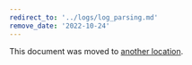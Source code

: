 ```yaml
---
redirect_to: '../logs/log_parsing.md'
remove_date: '2022-10-24'
---
```


This document was moved to [another location](../logs/log_parsing.md).

<!-- This redirect file can be deleted after <2022-10-24>. -->
<!-- Redirects that point to other docs in the same project expire in three months. -->
<!-- Redirects that point to docs in a different project or site (link is not relative and starts with `https:`) expire in one year. -->
<!-- Before deletion, see: https://docs.gitlab.com/ee/development/documentation/redirects.html -->

